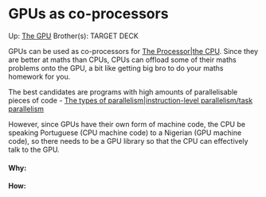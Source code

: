 # GPUs as co-processors

Up: [The GPU](the_gpu)
Brother(s):
TARGET DECK

GPUs can be used as co-processors for [The Processor|the CPU](the_processor|the_cpu). Since they are better at maths than CPUs, CPUs can offload some of their maths problems onto the GPU, a bit like getting big bro to do your maths homework for you.

The best candidates are programs with high amounts of parallelisable pieces of code - [The types of parallelism|instruction-level parallelism/task parallelism](the_types_of_parallelism|instruction-level_parallelism/task_parallelism)

However, since GPUs have their own form of machine code, the CPU be speaking Portuguese (CPU machine code) to a Nigerian (GPU machine code), so there needs to be a GPU library so that the CPU can effectively talk to the GPU.





































#### Why:
#### How:









